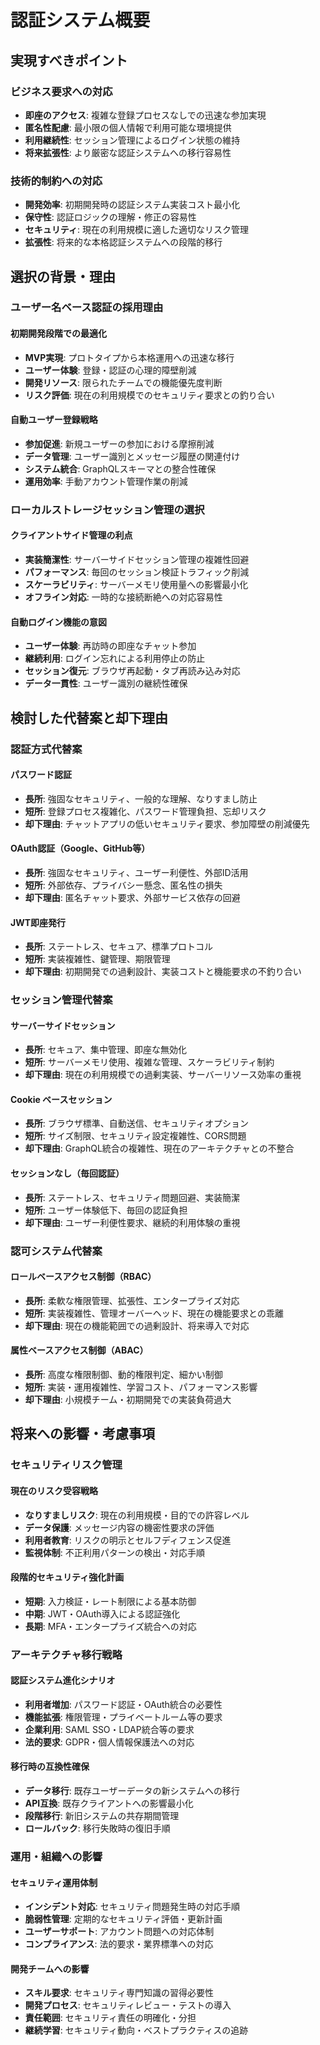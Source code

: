 # 認証システム概要

## 実現すべきポイント

### ビジネス要求への対応
- **即座のアクセス**: 複雑な登録プロセスなしでの迅速な参加実現
- **匿名性配慮**: 最小限の個人情報で利用可能な環境提供
- **利用継続性**: セッション管理によるログイン状態の維持
- **将来拡張性**: より厳密な認証システムへの移行容易性

### 技術的制約への対応
- **開発効率**: 初期開発時の認証システム実装コスト最小化
- **保守性**: 認証ロジックの理解・修正の容易性
- **セキュリティ**: 現在の利用規模に適した適切なリスク管理
- **拡張性**: 将来的な本格認証システムへの段階的移行

## 選択の背景・理由

### ユーザー名ベース認証の採用理由

#### 初期開発段階での最適化
- **MVP実現**: プロトタイプから本格運用への迅速な移行
- **ユーザー体験**: 登録・認証の心理的障壁削減
- **開発リソース**: 限られたチームでの機能優先度判断
- **リスク評価**: 現在の利用規模でのセキュリティ要求との釣り合い

#### 自動ユーザー登録戦略
- **参加促進**: 新規ユーザーの参加における摩擦削減
- **データ管理**: ユーザー識別とメッセージ履歴の関連付け
- **システム統合**: GraphQLスキーマとの整合性確保
- **運用効率**: 手動アカウント管理作業の削減

### ローカルストレージセッション管理の選択

#### クライアントサイド管理の利点
- **実装簡潔性**: サーバーサイドセッション管理の複雑性回避
- **パフォーマンス**: 毎回のセッション検証トラフィック削減
- **スケーラビリティ**: サーバーメモリ使用量への影響最小化
- **オフライン対応**: 一時的な接続断絶への対応容易性

#### 自動ログイン機能の意図
- **ユーザー体験**: 再訪時の即座なチャット参加
- **継続利用**: ログイン忘れによる利用停止の防止
- **セッション復元**: ブラウザ再起動・タブ再読み込み対応
- **データ一貫性**: ユーザー識別の継続性確保

## 検討した代替案と却下理由

### 認証方式代替案

#### パスワード認証
- **長所**: 強固なセキュリティ、一般的な理解、なりすまし防止
- **短所**: 登録プロセス複雑化、パスワード管理負担、忘却リスク
- **却下理由**: チャットアプリの低いセキュリティ要求、参加障壁の削減優先

#### OAuth認証（Google、GitHub等）
- **長所**: 強固なセキュリティ、ユーザー利便性、外部ID活用
- **短所**: 外部依存、プライバシー懸念、匿名性の損失
- **却下理由**: 匿名チャット要求、外部サービス依存の回避

#### JWT即座発行
- **長所**: ステートレス、セキュア、標準プロトコル
- **短所**: 実装複雑性、鍵管理、期限管理
- **却下理由**: 初期開発での過剰設計、実装コストと機能要求の不釣り合い

### セッション管理代替案

#### サーバーサイドセッション
- **長所**: セキュア、集中管理、即座な無効化
- **短所**: サーバーメモリ使用、複雑な管理、スケーラビリティ制約
- **却下理由**: 現在の利用規模での過剰実装、サーバーリソース効率の重視

#### Cookie ベースセッション
- **長所**: ブラウザ標準、自動送信、セキュリティオプション
- **短所**: サイズ制限、セキュリティ設定複雑性、CORS問題
- **却下理由**: GraphQL統合の複雑性、現在のアーキテクチャとの不整合

#### セッションなし（毎回認証）
- **長所**: ステートレス、セキュリティ問題回避、実装簡潔
- **短所**: ユーザー体験低下、毎回の認証負担
- **却下理由**: ユーザー利便性要求、継続的利用体験の重視

### 認可システム代替案

#### ロールベースアクセス制御（RBAC）
- **長所**: 柔軟な権限管理、拡張性、エンタープライズ対応
- **短所**: 実装複雑性、管理オーバーヘッド、現在の機能要求との乖離
- **却下理由**: 現在の機能範囲での過剰設計、将来導入で対応

#### 属性ベースアクセス制御（ABAC）
- **長所**: 高度な権限制御、動的権限判定、細かい制御
- **短所**: 実装・運用複雑性、学習コスト、パフォーマンス影響
- **却下理由**: 小規模チーム・初期開発での実装負荷過大

## 将来への影響・考慮事項

### セキュリティリスク管理

#### 現在のリスク受容戦略
- **なりすましリスク**: 現在の利用規模・目的での許容レベル
- **データ保護**: メッセージ内容の機密性要求の評価
- **利用者教育**: リスクの明示とセルフディフェンス促進
- **監視体制**: 不正利用パターンの検出・対応手順

#### 段階的セキュリティ強化計画
- **短期**: 入力検証・レート制限による基本防御
- **中期**: JWT・OAuth導入による認証強化
- **長期**: MFA・エンタープライズ統合への対応

### アーキテクチャ移行戦略

#### 認証システム進化シナリオ
- **利用者増加**: パスワード認証・OAuth統合の必要性
- **機能拡張**: 権限管理・プライベートルーム等の要求
- **企業利用**: SAML SSO・LDAP統合等の要求
- **法的要求**: GDPR・個人情報保護法への対応

#### 移行時の互換性確保
- **データ移行**: 既存ユーザーデータの新システムへの移行
- **API互換**: 既存クライアントへの影響最小化
- **段階移行**: 新旧システムの共存期間管理
- **ロールバック**: 移行失敗時の復旧手順

### 運用・組織への影響

#### セキュリティ運用体制
- **インシデント対応**: セキュリティ問題発生時の対応手順
- **脆弱性管理**: 定期的なセキュリティ評価・更新計画
- **ユーザーサポート**: アカウント問題への対応体制
- **コンプライアンス**: 法的要求・業界標準への対応

#### 開発チームへの影響
- **スキル要求**: セキュリティ専門知識の習得必要性
- **開発プロセス**: セキュリティレビュー・テストの導入
- **責任範囲**: セキュリティ責任の明確化・分担
- **継続学習**: セキュリティ動向・ベストプラクティスの追跡